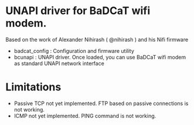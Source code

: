 # UNAPI driver for BaDCaT wifi modem.
Based on the work of Alexander Nihirash ( @nihirash ) and his Nifi firmware

- badcat_config : Configuration and firmware utility
- bcunapi : UNAPI driver. Once loaded, you can use BaDCaT wifi modem as standard UNAPI network interface

# Limitations

- Passive TCP not yet implemented. FTP based on passive connections is not working.
- ICMP not yet implemented. PING command is not working.
